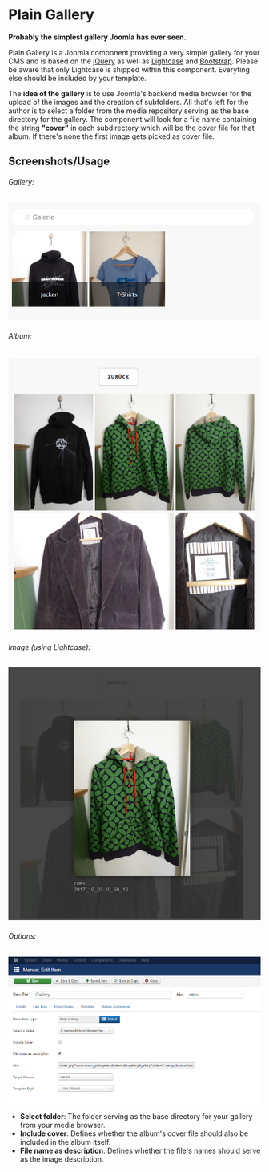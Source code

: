 # Plain Gallery

**Probably the simplest gallery Joomla has ever seen.**

Plain Gallery is a Joomla component providing a very simple gallery for your CMS and is based on the [jQuery](https://jquery.com/) as well as [Lightcase](http://cornel.bopp-art.com/lightcase/) and  [Bootstrap](http://getbootstrap.com/). Please be aware that only Lightcase is shipped within this component. Everyting else should be included by your template.

The **idea of the gallery** is to use Joomla's backend media browser for the upload of the images and the creation of subfolders. All that's left for the author is to select a folder from the media repository serving as the base directory for the gallery. The component will look for a file name containing the string **"cover"** in each subdirectory which will be the cover file for that album. If there's none the first image gets picked as cover file.

## Screenshots/Usage

###### Gallery:
![Gallery](misc/img/albums.png "Gallery")

###### Album:
![Album](misc/img/album.png "Album")

###### Image (using Lightcase):
![Image](misc/img/image.png "Image")

###### Options:
![Options](misc/img/options.png "Options")

* **Select folder**: The folder serving as the base directory for your gallery from your media browser.
* **Include cover**: Defines whether the album's cover file should also be included in the album itself.
* **File name as description**: Defines whether the file's names should serve as the image description.
